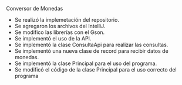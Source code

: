 <h> Conversor de Monedas</h>

- Se realizó la implemetación del repositorio.
- Se agregaron los archivos del IntelliJ.
- Se modifico las librerías con el Gson.
- Se implementó el uso de la API.
- Se implementó la clase ConsultaApi para realizar las consultas.
- Se implementó una nueva clase de record para recibir datos de monedas.
- Se implementó la clase Principal para el uso del programa.
- Se modificó el código de la clase Principal para el uso correcto del programa
